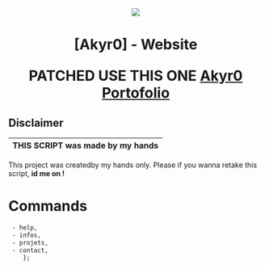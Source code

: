 <p align="center">
  <img src="https://images-ext-1.discordapp.net/external/f0D2Zt9tK7NU8uLjA2y6xMdFAVvTXYOLEkKkIoUcDMM/https/media.tenor.com/aqTOKcWyi60AAAPo/jasonmura-jasondzns.mp4">
</p>

<h1 align="center">
[Akyr0] - Website

PATCHED USE THIS ONE
<a href="https://akyr0.github.io/">Akyr0 Portofolio</a>
</h1>

## Disclaimer

|THIS SCRIPT was made by my hands|
|-------------------------------------------------|
This project was createdby my hands only.
Please if you wanna retake this script, **id me on !**

# Commands
```html
 - help,
 - infos,
 - projets, 
 - contact,
    };
```
